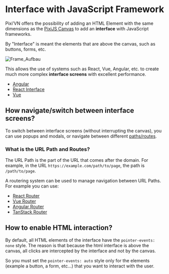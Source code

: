 # Interface with JavaScript Framework

Pixi’VN offers the possibility of adding an HTML Element with the same dimensions as the [PixiJS Canvas](/start/canvas-elements.md) to add an **interface** with JavaScript frameworks.

By "Interface" is meant the elements that are above the canvas, such as buttons, forms, etc.

![Frame_Aufbau](https://github.com/user-attachments/assets/54adca3e-7f5a-4886-a52a-d499d2cca6b3)

This allows the use of systems such as React, Vue, Angular, etc. to create much more complex **interface screens** with excellent performance.

* [Angular](/start/interface-angular.md)
* [React Interface](/start/interface-react.md)
* [Vue](/start/interface-vue.md)

## How navigate/switch between interface screens?

To switch between interface screens (without interrupting the canvas), you can use popups and modals, or navigate between different [paths/routes](#what-is-the-url-path-and-routes).

### What is the URL Path and Routes?

The URL Path is the part of the URL that comes after the domain. For example, in the URL `https://example.com/path/to/page`, the path is `/path/to/page`.

A routering system can be used to manage navigation between URL Paths. For example you can use:

* [React Router](https://reactrouter.com/)
* [Vue Router](https://router.vuejs.org/)
* [Angular Router](https://angular.io/guide/router)
* [TanStack Router](https://tanstack.com/router/latest)

## How to enable HTML interaction?

By default, all HTML elements of the interface have the `pointer-events: none` style.
The reason is that because the html interface is above the canvas, all clicks are intercepted by the interface and not by the canvas.

So you must set the `pointer-events: auto` style only for the elements (example a button, a form, etc...) that you want to interact with the user.

